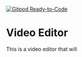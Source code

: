 <!-- @format -->

[![Gitpod Ready-to-Code](https://img.shields.io/badge/Gitpod-Ready--to--Code-blue?logo=gitpod)](https://gitpod.io/#https://github.com/ffmpegjs/react-app)

# Video Editor

This is a video editor that will
